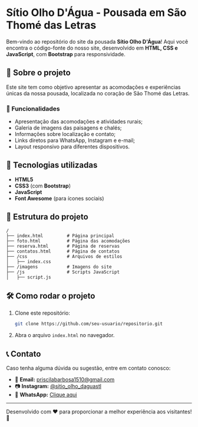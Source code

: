 # Sítio Olho D'Água - Pousada em São Thomé das Letras

Bem-vindo ao repositório do site da pousada **Sítio Olho D'Água**! Aqui você encontra o código-fonte do nosso site, desenvolvido em **HTML, CSS e JavaScript**, com **Bootstrap** para responsividade.

## 🌿 Sobre o projeto
Este site tem como objetivo apresentar as acomodações e experiências únicas da nossa pousada, localizada no coração de São Thomé das Letras.

### 🔹 Funcionalidades
- Apresentação das acomodações e atividades rurais;
- Galeria de imagens das paisagens e chalés;
- Informações sobre localização e contato;
- Links diretos para WhatsApp, Instagram e e-mail;
- Layout responsivo para diferentes dispositivos.

## 🚀 Tecnologias utilizadas
- **HTML5**
- **CSS3** (com **Bootstrap**)
- **JavaScript**
- **Font Awesome** (para ícones sociais)

## 📂 Estrutura do projeto
```
/
├── index.html         # Página principal
├── foto.html          # Página das acomodações
├── reserva.html       # Página de reservas
├── contatos.html      # Página de contatos
├── /css               # Arquivos de estilos
│   ├── index.css
├── /imagens           # Imagens do site
├── /js                # Scripts JavaScript
│   ├── script.js
```

## 🛠 Como rodar o projeto
1. Clone este repositório:
   ```sh
   git clone https://github.com/seu-usuario/repositorio.git
   ```
2. Abra o arquivo `index.html` no navegador.

## 📞 Contato
Caso tenha alguma dúvida ou sugestão, entre em contato conosco:
- 📩 **Email:** priscilabarbosa1510@gmail.com
- 📷 **Instagram:** [@sitio_olho_daguastl](http://www.instagram.com/sitio_olho_daguastl)
- 📱 **WhatsApp:** [Clique aqui](http://wa.me/+5535998524228)

---
Desenvolvido com ❤️ para proporcionar a melhor experiência aos visitantes! 🌄

